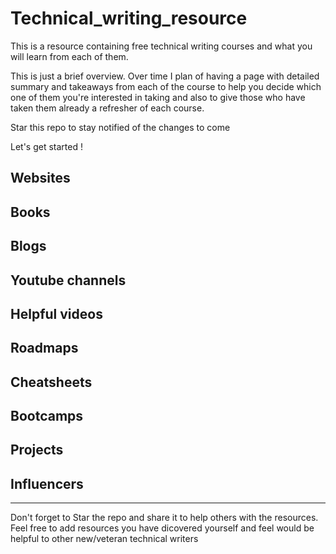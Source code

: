 # Technical_writing_resource
This is a resource containing free technical writing courses and what you will learn from each of them. 

This is just a brief overview. Over time I plan of having a page with detailed summary and takeaways from each of the course to help you decide which one of them you're interested in taking and also to give those who have taken them already a refresher of each course.

Star this repo to stay notified of the changes to come

Let's get started !

## Websites


## Books


## Blogs


## Youtube channels


## Helpful videos


## Roadmaps


## Cheatsheets


## Bootcamps


## Projects


## Influencers




-----------

Don't forget to Star the repo and share it to help others with the resources. Feel free to add resources you have dicovered yourself and feel would be helpful to other new/veteran technical writers
